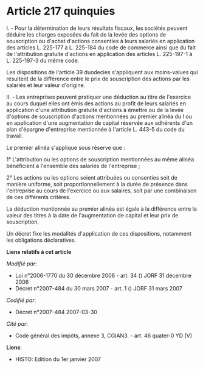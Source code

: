 # Article 217 quinquies

I. - Pour la détermination de leurs résultats fiscaux, les sociétés peuvent déduire les charges exposées du fait de la levée
des options de souscription ou d'achat d'actions consenties à leurs salariés en application des articles L. 225-177 à L.
225-184 du code de commerce ainsi que du fait de l'attribution gratuite d'actions en application des articles L. 225-197-1 à
L. 225-197-3 du même code.

Les dispositions de l'article 39 duodecies s'appliquent aux moins-values qui résultent de la différence entre le prix de
souscription des actions par les salariés et leur valeur d'origine.

II. - Les entreprises peuvent pratiquer une déduction au titre de l'exercice au cours duquel elles ont émis des actions au
profit de leurs salariés en application d'une attribution gratuite d'actions à émettre ou de la levée d'options de
souscription d'actions mentionnées au premier alinéa du I ou en application d'une augmentation de capital réservée aux
adhérents d'un plan d'épargne d'entreprise mentionnée à l'article L. 443-5 du code du travail.

Le premier alinéa s'applique sous réserve que :

1° L'attribution ou les options de souscription mentionnées au même alinéa bénéficient à l'ensemble des salariés de
l'entreprise ;

2° Les actions ou les options soient attribuées ou consenties soit de manière uniforme, soit proportionnellement à la durée
de présence dans l'entreprise au cours de l'exercice ou aux salaires, soit par une combinaison de ces différents critères.

La déduction mentionnée au premier alinéa est égale à la différence entre la valeur des titres à la date de l'augmentation de
capital et leur prix de souscription.

Un décret fixe les modalités d'application de ces dispositions, notamment les obligations déclaratives.

**Liens relatifs à cet article**

_Modifié par_:

  - Loi n°2006-1770 du 30 décembre 2006 - art. 34 () JORF 31 décembre 2006
  - Décret n°2007-484 du 30 mars 2007 - art. 1 () JORF 31 mars 2007

_Codifié par_:

  - Décret n°2007-484 2007-03-30

_Cité par_:

  - Code général des impôts, annexe 3, CGIAN3. - art. 46 quater-0 YD (V)

**Liens**:

  - HISTO: Edition du 1er janvier 2007
